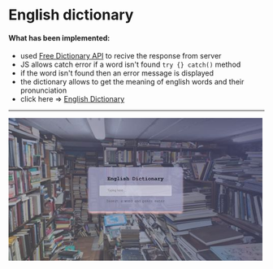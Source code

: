 # English dictionary
#### What has been implemented:
* used [Free Dictionary API](https://dictionaryapi.dev/) to recive the response from server
* JS allows catch error if a word isn't found `try {} catch()` method
* if the word isn't found then an error message is displayed
* the dictionary allows to get the meaning of english words and their pronunciation
* click here => <a href="https://bakna2t.github.io/engword/" target="_blank">English Dictionary</a>
___
<img src="https://github.com/bakNa2t/engword/blob/main/img_Readme.jpg" title="dictionary"  alt="English Dictionary" width="500" height="281"/>